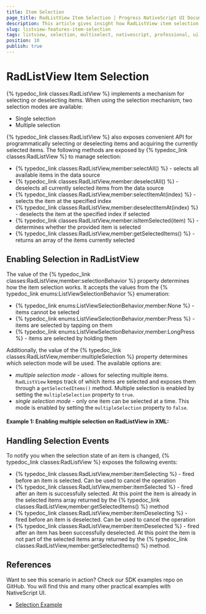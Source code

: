 ```yaml
---
title: Item Selection
page_title: RadListView Item Selection | Progress NativeScript UI Documentation
description: This article gives insight how RadListView item selection works.
slug: listview-features-item-selection
tags: listview, selection, multiselect, nativescript, professional, ui
position: 10
publish: true
---
```

# RadListView Item Selection
{% typedoc_link classes:RadListView %} implements a mechanism for selecting or deselecting items. When using the selection mechanism, two selection modes are available:
- Single selection
- Multiple selection

{% typedoc_link classes:RadListView %} also exposes convenient API for programmatically selecting or deselecting items and acquiring the currently selected items. The following methods are exposed by {% typedoc_link classes:RadListView %} to manage selection:
- {% typedoc_link classes:RadListView,member:selectAll() %} - selects all available items in the data source
- {% typedoc_link classes:RadListView,member:deselectAll() %} - deselects all currently selected items from the data source
- {% typedoc_link classes:RadListView,member:selectItemAt(index) %} - selects the item at the specified index
- {% typedoc_link classes:RadListView,member:deselectItemAt(index) %} - deselects the item at the specified index if selected
- {% typedoc_link classes:RadListView,member:isItemSelected(item) %} - determines whether the provided item is selected
- {% typedoc_link classes:RadListView,member:getSelectedItems() %} - returns an array of the items currently selected

## Enabling Selection in RadListView
The value of the {% typedoc_link classes:RadListView,member:selectionBehavior %} property determines how the item selection works. It accepts the values from the {% typedoc_link enums:ListViewSelectionBehavior %} enumeration:
- {% typedoc_link enums:ListViewSelectionBehavior,member:None %} - items cannot be selected
- {% typedoc_link enums:ListViewSelectionBehavior,member:Press %} - items are selected by tapping on them
- {% typedoc_link enums:ListViewSelectionBehavior,member:LongPress %} - items are selected by holding them

Additionally, the value of the {% typedoc_link classes:RadListView,member:multipleSelection %} property determines which selection mode will be used. The available options are:
- _multiple selection mode_ - allows for selecting multiple items. `RadListView` keeps track of which items are selected and exposes them through a `getSelectedItems()` method. Multiple selection is enabled by setting the `multipleSelection` property to `true`.
- _single selection mode_ - only one item can be selected at a time. This mode is enabled by setting the `multipleSelection` property to `false`.

#### __Example 1: Enabling multiple selection on RadListView in XML:__
<snippet id='listview-multiple-selection-xml'/>

## Handling Selection Events
To notify you when the selection state of an item is changed, {% typedoc_link classes:RadListView %} exposes the following events:
- {% typedoc_link classes:RadListView,member:itemSelecting %} - fired before an item is selected. Can be used to cancel the operation
- {% typedoc_link classes:RadListView,member:itemSelected %} - fired after an item is successfully selected. At this point the item is already in the selected items array returned by the {% typedoc_link classes:RadListView,member:getSelectedItems() %} method
- {% typedoc_link classes:RadListView,member:itemDeselecting %} - fired before an item is deselected. Can be used to cancel the operation
- {% typedoc_link classes:RadListView,member:itemDeselected %} - fired after an item has been successfully deselected. At this point the item is not part of the selected items array returned by the {% typedoc_link classes:RadListView,member:getSelectedItems() %} method.

## References
Want to see this scenario in action?
Check our SDK examples repo on GitHub. You will find this and many other practical examples with NativeScript UI.

* [Selection Example](https://github.com/telerik/nativescript-ui-samples/tree/master/listview/app/examples/listview-selection)
